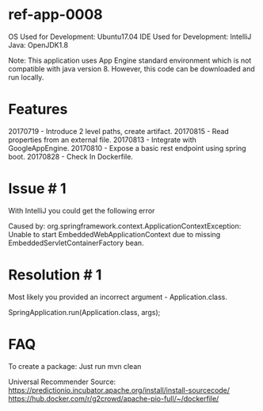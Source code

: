 # ref-app-0008

OS Used for Development: Ubuntu17.04
IDE Used for Development: IntelliJ
Java: OpenJDK1.8

Note: This application uses App Engine standard environment which is not compatible with java version 8. 
However, this code can be downloaded and run locally.

# Features
20170719 - Introduce 2 level paths, create artifact.
20170815 - Read properties from an external file.
20170813 - Integrate with GoogleAppEngine.
20170810 - Expose a basic rest endpoint using spring boot.
20170828 - Check In Dockerfile.

# Issue # 1

With IntelliJ you could get the following error

Caused by: org.springframework.context.ApplicationContextException: Unable to start EmbeddedWebApplicationContext due to missing EmbeddedServletContainerFactory bean.

# Resolution # 1

Most likely you provided an incorrect argument - Application.class.

SpringApplication.run(Application.class, args); 

# FAQ

To create a package: Just run mvn clean 

Universal Recommender Source: 
    https://predictionio.incubator.apache.org/install/install-sourcecode/
    https://hub.docker.com/r/g2crowd/apache-pio-full/~/dockerfile/
    